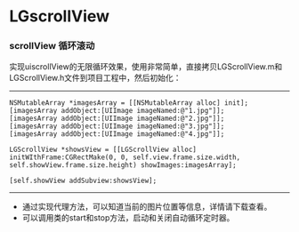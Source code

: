 # LGscrollView
### scrollView 循环滚动
实现uiscrollView的无限循环效果，使用非常简单，直接拷贝LGScrollView.m和LGScrollView.h文件到项目工程中，然后初始化：


-------------------------------

    NSMutableArray *imagesArray = [[NSMutableArray alloc] init];
    [imagesArray addObject:[UIImage imageNamed:@"1.jpg"]];
    [imagesArray addObject:[UIImage imageNamed:@"2.jpg"]];
    [imagesArray addObject:[UIImage imageNamed:@"3.jpg"]];
    [imagesArray addObject:[UIImage imageNamed:@"4.jpg"]];
    
    LGScrollView *showsView = [[LGScrollView alloc] initWIthFrame:CGRectMake(0, 0, self.view.frame.size.width, self.showView.frame.size.height) showImages:imagesArray];
    
    [self.showView addSubview:showsView];
---------------------------------    


* 通过实现代理方法，可以知道当前的图片位置等信息，详情请下载查看。
* 可以调用类的start和stop方法，启动和关闭自动循环定时器。
    
